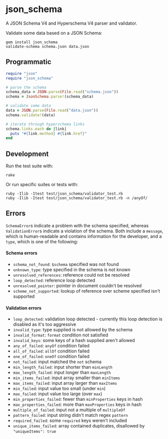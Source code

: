 # json_schema

A JSON Schema V4 and Hyperschema V4 parser and validator.

Validate some data based on a JSON Schema:

```
gem install json_schema
validate-schema schema.json data.json
```

## Programmatic

``` ruby
require "json"
require "json_schema"

# parse the schema
schema_data = JSON.parse(File.read("schema.json"))
schema = JsonSchema.parse!(schema_data)

# validate some data
data = JSON.parse(File.read("data.json"))
schema.validate!(data)

# iterate through hyperschema links
schema.links.each do |link|
  puts "#{link.method} #{link.href}"
end
```

## Development

Run the test suite with:

```
rake
```

Or run specific suites or tests with:

```
ruby -Ilib -Itest test/json_schema/validator_test.rb
ruby -Ilib -Itest test/json_schema/validator_test.rb -n /anyOf/
```

## Errors

`SchemaError`s indicate a problem with the schema specified, whereas
`ValidationError`s indicate a violation of the schema. Both include a `message`,
which is human-readable and contains information for the developer, and a
`type`, which is one of the following:

#### Schema errors

* `schema_not_found`: `$schema` specified was not found
* `unknown_type`: type specified in the schema is not known
* `unresolved_references`: reference could not be resolved
* `loop_detected`: reference loop detected
* `unresolved_pointer`: pointer in document couldn't be resolved
* `scheme_not_supported`: lookup of reference over scheme specified isn't supported

#### Validation errors

* `loop_detected`: validation loop detected - currently this loop detection is disabled as it's too aggressive
* `invalid_type`: type supplied is not allowed by the schema
* `invalid_format`: `format` condition not satisfied
* `invalid_keys`: some keys of a hash supplied aren't allowed
* `any_of_failed`: `anyOf` condition failed
* `all_of_failed`: `allOf` condition failed
* `one_of_failed`: `oneOf` condition failed
* `not_failed`: input matched the `not` schema
* `min_length_failed`: input shorter than `minLength`
* `max_length_failed`: input longer than `maxLength`
* `min_items_failed`: input array smaller than `minItems`
* `max_items_failed`: input array larger than `maxItems`
* `min_failed`: input value too small (under `min`)
* `max_failed`: input value too large (over `max`)
* `min_properties_failed`: fewer than `minProperties` keys in hash
* `max_properties_failed`: more than `maxProperties` keys in hash
* `multiple_of_failed`: input not a multiple of `multipleOf`
* `pattern_failed`: input string didn't match regex `pattern`
* `required_failed`: some `required` keys weren't included
* `unique_items_failed`: array contained duplicates, disallowed by `"uniqueItems": true`